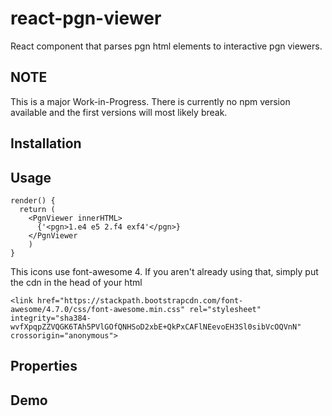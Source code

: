 # react-pgn-viewer
React component that parses pgn html elements to interactive pgn viewers.

## NOTE

This is a major Work-in-Progress. There is currently no npm version available and the first versions will most likely break.

## Installation

## Usage

```
render() {
  return (
    <PgnViewer innerHTML>
      {'<pgn>1.e4 e5 2.f4 exf4'</pgn>}
    </PgnViewer
    )
}
```

This icons use font-awesome 4. If you aren't already using that, simply put the cdn in the head of your html

```
<link href="https://stackpath.bootstrapcdn.com/font-awesome/4.7.0/css/font-awesome.min.css" rel="stylesheet"
integrity="sha384-wvfXpqpZZVQGK6TAh5PVlGOfQNHSoD2xbE+QkPxCAFlNEevoEH3Sl0sibVcOQVnN" crossorigin="anonymous">
```

## Properties


## Demo
